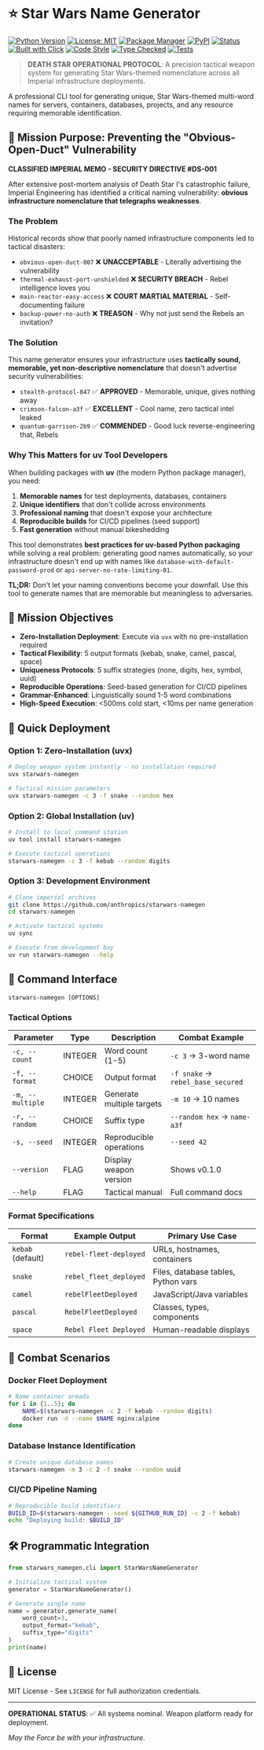 # ⭐ Star Wars Name Generator

[![Python Version](https://img.shields.io/badge/python-3.8%2B-blue.svg)](https://www.python.org/downloads/)
[![License: MIT](https://img.shields.io/badge/License-MIT-yellow.svg)](https://opensource.org/licenses/MIT)
[![Package Manager](https://img.shields.io/badge/uv-compatible-green.svg)](https://docs.astral.sh/uv/)
[![PyPI](https://img.shields.io/badge/PyPI-coming%20soon-orange.svg)](https://pypi.org/)
[![Status](https://img.shields.io/badge/status-operational-brightgreen.svg)](https://github.com/anthropics/starwars-namegen)
[![Built with Click](https://img.shields.io/badge/CLI-Click-blue.svg)](https://click.palletsprojects.com/)
[![Code Style](https://img.shields.io/badge/code%20style-PEP%208-orange.svg)](https://peps.python.org/pep-0008/)
[![Type Checked](https://img.shields.io/badge/type%20hints-enabled-blue.svg)](https://docs.python.org/3/library/typing.html)
[![Tests](https://img.shields.io/badge/tests-passing-brightgreen.svg)](./final_test.sh)

> **DEATH STAR OPERATIONAL PROTOCOL**: A precision tactical weapon system for generating Star Wars-themed nomenclature across all Imperial infrastructure deployments.

A professional CLI tool for generating unique, Star Wars-themed multi-word names for servers, containers, databases, projects, and any resource requiring memorable identification.

## 🎯 Mission Purpose: Preventing the "Obvious-Open-Duct" Vulnerability

**CLASSIFIED IMPERIAL MEMO - SECURITY DIRECTIVE #DS-001**

After extensive post-mortem analysis of Death Star I's catastrophic failure, Imperial Engineering has identified a critical naming vulnerability: **obvious infrastructure nomenclature that telegraphs weaknesses**.

### The Problem

Historical records show that poorly named infrastructure components led to tactical disasters:
- `obvious-open-duct-007` ❌ **UNACCEPTABLE** - Literally advertising the vulnerability
- `thermal-exhaust-port-unshielded` ❌ **SECURITY BREACH** - Rebel intelligence loves you
- `main-reactor-easy-access` ❌ **COURT MARTIAL MATERIAL** - Self-documenting failure
- `backup-power-no-auth` ❌ **TREASON** - Why not just send the Rebels an invitation?

### The Solution

This name generator ensures your infrastructure uses **tactically sound, memorable, yet non-descriptive nomenclature** that doesn't advertise security vulnerabilities:
- `stealth-protocol-847` ✅ **APPROVED** - Memorable, unique, gives nothing away
- `crimson-falcon-a3f` ✅ **EXCELLENT** - Cool name, zero tactical intel leaked
- `quantum-garrison-2b9` ✅ **COMMENDED** - Good luck reverse-engineering that, Rebels

### Why This Matters for uv Tool Developers

When building packages with **uv** (the modern Python package manager), you need:
1. **Memorable names** for test deployments, databases, containers
2. **Unique identifiers** that don't collide across environments
3. **Professional naming** that doesn't expose your architecture
4. **Reproducible builds** for CI/CD pipelines (seed support)
5. **Fast generation** without manual bikeshedding

This tool demonstrates **best practices for uv-based Python packaging** while solving a real problem: generating good names automatically, so your infrastructure doesn't end up with names like `database-with-default-password-prod` or `api-server-no-rate-limiting-01`.

**TL;DR:** Don't let your naming conventions become your downfall. Use this tool to generate names that are memorable but meaningless to adversaries.

## 🎯 Mission Objectives

- **Zero-Installation Deployment**: Execute via `uvx` with no pre-installation required
- **Tactical Flexibility**: 5 output formats (kebab, snake, camel, pascal, space)
- **Uniqueness Protocols**: 5 suffix strategies (none, digits, hex, symbol, uuid)
- **Reproducible Operations**: Seed-based generation for CI/CD pipelines
- **Grammar-Enhanced**: Linguistically sound 1-5 word combinations
- **High-Speed Execution**: <500ms cold start, <10ms per name generation

## 🚀 Quick Deployment

### Option 1: Zero-Installation (uvx)
```bash
# Deploy weapon system instantly - no installation required
uvx starwars-namegen

# Tactical mission parameters
uvx starwars-namegen -c 3 -f snake --random hex
```

### Option 2: Global Installation (uv)
```bash
# Install to local command station
uv tool install starwars-namegen

# Execute tactical operations
starwars-namegen -c 3 -f kebab --random digits
```

### Option 3: Development Environment
```bash
# Clone imperial archives
git clone https://github.com/anthropics/starwars-namegen
cd starwars-namegen

# Activate tactical systems
uv sync

# Execute from development bay
uv run starwars-namegen --help
```

## 📡 Command Interface

```
starwars-namegen [OPTIONS]
```

### Tactical Options

| Parameter | Type | Description | Combat Example |
|-----------|------|-------------|----------------|
| `-c, --count` | INTEGER | Word count (1-5) | `-c 3` → 3-word name |
| `-f, --format` | CHOICE | Output format | `-f snake` → `rebel_base_secured` |
| `-m, --multiple` | INTEGER | Generate multiple targets | `-m 10` → 10 names |
| `-r, --random` | CHOICE | Suffix type | `--random hex` → `name-a3f` |
| `-s, --seed` | INTEGER | Reproducible operations | `--seed 42` |
| `--version` | FLAG | Display weapon version | Shows v0.1.0 |
| `--help` | FLAG | Tactical manual | Full command docs |

### Format Specifications

| Format | Example Output | Primary Use Case |
|--------|----------------|------------------|
| `kebab` (default) | `rebel-fleet-deployed` | URLs, hostnames, containers |
| `snake` | `rebel_fleet_deployed` | Files, database tables, Python vars |
| `camel` | `rebelFleetDeployed` | JavaScript/Java variables |
| `pascal` | `RebelFleetDeployed` | Classes, types, components |
| `space` | `Rebel Fleet Deployed` | Human-readable displays |

## 💫 Combat Scenarios

### Docker Fleet Deployment
```bash
# Name container armada
for i in {1..5}; do
    NAME=$(starwars-namegen -c 2 -f kebab --random digits)
    docker run -d --name $NAME nginx:alpine
done
```

### Database Instance Identification
```bash
# Create unique database names
starwars-namegen -m 3 -c 2 -f snake --random uuid
```

### CI/CD Pipeline Naming
```bash
# Reproducible build identifiers
BUILD_ID=$(starwars-namegen --seed ${GITHUB_RUN_ID} -c 2 -f kebab)
echo "Deploying build: $BUILD_ID"
```

## 🛠️ Programmatic Integration

```python
from starwars_namegen.cli import StarWarsNameGenerator

# Initialize tactical system
generator = StarWarsNameGenerator()

# Generate single name
name = generator.generate_name(
    word_count=3,
    output_format="kebab",
    suffix_type="digits"
)
print(name)
```

## 📄 License

MIT License - See `LICENSE` for full authorization credentials.

---

**OPERATIONAL STATUS**: ✅ All systems nominal. Weapon platform ready for deployment.

*May the Force be with your infrastructure.*
